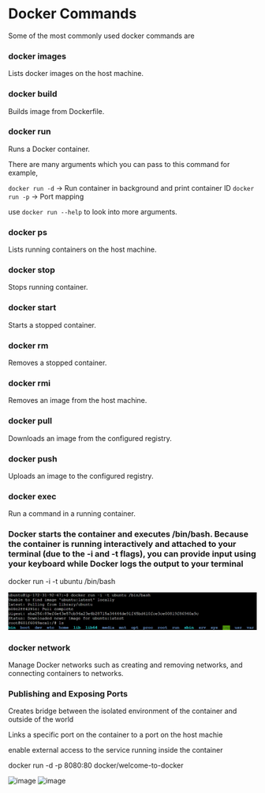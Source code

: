 # Docker Commands

Some of the most commonly used docker commands are 

### docker images

Lists docker images on the host machine.

### docker build

Builds image from Dockerfile.

### docker run

Runs a Docker container. 

There are many arguments which you can pass to this command for example,

`docker run -d` -> Run container in background and print container ID
`docker run -p` -> Port mapping

use `docker run --help` to look into more arguments.

### docker ps

Lists running containers on the host machine.

### docker stop

Stops running container.

### docker start

Starts a stopped container.

### docker rm

Removes a stopped container.

### docker rmi

Removes an image from the host machine.

### docker pull

Downloads an image from the configured registry.

### docker push

Uploads an image to the configured registry.

### docker exec

Run a command in a running container.

### Docker starts the container and executes /bin/bash. Because the container is running interactively and attached to your terminal (due to the -i and -t flags), you can provide input using your keyboard while Docker logs the output to your terminal

docker run -i -t ubuntu /bin/bash

![alt text](image.png)

### docker network

Manage Docker networks such as creating and removing networks, and connecting containers to networks.

### Publishing and Exposing Ports
Creates bridge between the isolated environment of the container and outside of the world

Links a specific port on the container to a port on the host machie

enable external access to the service running inside the container

docker run -d -p 8080:80 docker/welcome-to-docker

<img width="365" alt="image" src="https://github.com/user-attachments/assets/e399281d-4731-4b21-8057-9c94388c47a1" />


<img width="449" alt="image" src="https://github.com/user-attachments/assets/b32c9217-577a-4aed-8fa6-059a88e09935" />
